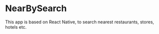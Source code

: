 # NearBySearch
This app is based on React Native, to search nearest restaurants, stores, hotels etc.
